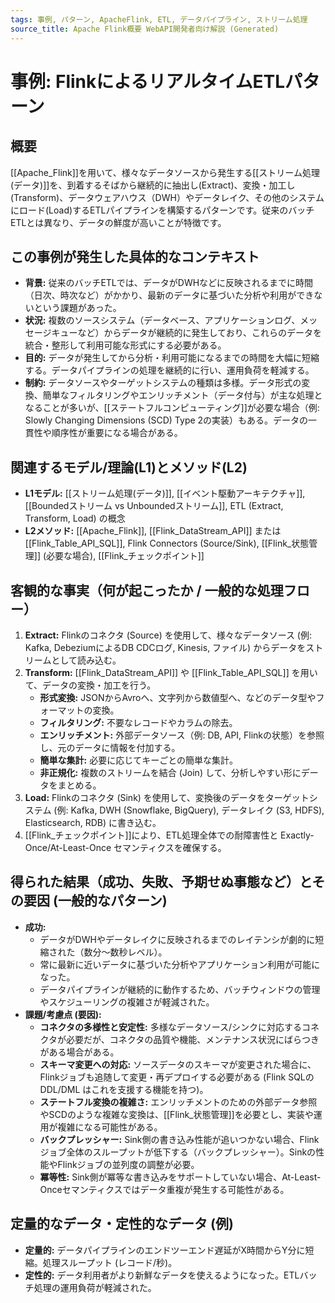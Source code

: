 ```yaml
---
tags: 事例, パターン, ApacheFlink, ETL, データパイプライン, ストリーム処理
source_title: Apache Flink概要 WebAPI開発者向け解説 (Generated)
---
```


# 事例: FlinkによるリアルタイムETLパターン

## 概要
[[Apache_Flink]]を用いて、様々なデータソースから発生する[[ストリーム処理(データ)]]を、到着するそばから継続的に抽出し(Extract)、変換・加工し(Transform)、データウェアハウス（DWH）やデータレイク、その他のシステムにロード(Load)するETLパイプラインを構築するパターンです。従来のバッチETLとは異なり、データの鮮度が高いことが特徴です。

## この事例が発生した具体的なコンテキスト
* **背景:** 従来のバッチETLでは、データがDWHなどに反映されるまでに時間（日次、時次など）がかかり、最新のデータに基づいた分析や利用ができないという課題があった。
* **状況:** 複数のソースシステム（データベース、アプリケーションログ、メッセージキューなど）からデータが継続的に発生しており、これらのデータを統合・整形して利用可能な形式にする必要がある。
* **目的:** データが発生してから分析・利用可能になるまでの時間を大幅に短縮する。データパイプラインの処理を継続的に行い、運用負荷を軽減する。
* **制約:** データソースやターゲットシステムの種類は多様。データ形式の変換、簡単なフィルタリングやエンリッチメント（データ付与）が主な処理となることが多いが、[[ステートフルコンピューティング]]が必要な場合（例: Slowly Changing Dimensions (SCD) Type 2の実装）もある。データの一貫性や順序性が重要になる場合がある。

## 関連するモデル/理論(L1)とメソッド(L2)
* **L1モデル:** [[ストリーム処理(データ)]], [[イベント駆動アーキテクチャ]], [[Boundedストリーム vs Unboundedストリーム]], ETL (Extract, Transform, Load) の概念
* **L2メソッド:** [[Apache_Flink]], [[Flink_DataStream_API]] または [[Flink_Table_API_SQL]], Flink Connectors (Source/Sink), [[Flink_状態管理]] (必要な場合), [[Flink_チェックポイント]]

## 客観的な事実（何が起こったか / 一般的な処理フロー）
1.  **Extract:** Flinkのコネクタ (Source) を使用して、様々なデータソース (例: Kafka, DebeziumによるDB CDCログ, Kinesis, ファイル) からデータをストリームとして読み込む。
2.  **Transform:** [[Flink_DataStream_API]] や [[Flink_Table_API_SQL]] を用いて、データの変換・加工を行う。
    * **形式変換:** JSONからAvroへ、文字列から数値型へ、などのデータ型やフォーマットの変換。
    * **フィルタリング:** 不要なレコードやカラムの除去。
    * **エンリッチメント:** 外部データソース（例: DB, API, Flinkの状態）を参照し、元のデータに情報を付加する。
    * **簡単な集計:** 必要に応じてキーごとの簡単な集計。
    * **非正規化:** 複数のストリームを結合 (Join) して、分析しやすい形にデータをまとめる。
3.  **Load:** Flinkのコネクタ (Sink) を使用して、変換後のデータをターゲットシステム (例: Kafka, DWH (Snowflake, BigQuery), データレイク (S3, HDFS), Elasticsearch, RDB) に書き込む。
4.  [[Flink_チェックポイント]]により、ETL処理全体での耐障害性と Exactly-Once/At-Least-Once セマンティクスを確保する。

## 得られた結果（成功、失敗、予期せぬ事態など）とその要因 (一般的なパターン)
* **成功:**
    * データがDWHやデータレイクに反映されるまでのレイテンシが劇的に短縮された（数分〜数秒レベル）。
    * 常に最新に近いデータに基づいた分析やアプリケーション利用が可能になった。
    * データパイプラインが継続的に動作するため、バッチウィンドウの管理やスケジューリングの複雑さが軽減された。
* **課題/考慮点 (要因):**
    * **コネクタの多様性と安定性:** 多様なデータソース/シンクに対応するコネクタが必要だが、コネクタの品質や機能、メンテナンス状況にばらつきがある場合がある。
    * **スキーマ変更への対応:** ソースデータのスキーマが変更された場合に、Flinkジョブも追随して変更・再デプロイする必要がある (Flink SQLの DDL/DML はこれを支援する機能を持つ)。
    * **ステートフル変換の複雑さ:** エンリッチメントのための外部データ参照やSCDのような複雑な変換は、[[Flink_状態管理]]を必要とし、実装や運用が複雑になる可能性がある。
    * **バックプレッシャー:** Sink側の書き込み性能が追いつかない場合、Flinkジョブ全体のスループットが低下する（バックプレッシャー）。Sinkの性能やFlinkジョブの並列度の調整が必要。
    * **冪等性:** Sink側が冪等な書き込みをサポートしていない場合、At-Least-Onceセマンティクスではデータ重複が発生する可能性がある。

## 定量的なデータ・定性的なデータ (例)
* **定量的:** データパイプラインのエンドツーエンド遅延がX時間からY分に短縮。処理スループット (レコード/秒)。
* **定性的:** データ利用者がより新鮮なデータを使えるようになった。ETLバッチ処理の運用負荷が軽減された。